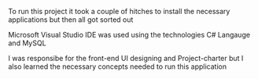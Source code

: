 To run this project it took a couple of hitches to install the necessary applications but then all got sorted out

Microsoft Visual Studio IDE was used using the technologies C# Langauge and MySQL

I was responsibe for the front-end UI designing and Project-charter but I also learned the necessary concepts needed to run this application
